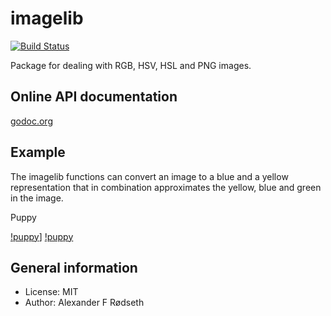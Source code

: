 imagelib
======

[![Build Status](https://travis-ci.org/xyproto/imagelib.svg?branch=master)](https://travis-ci.org/xyproto/imagelib)

Package for dealing with RGB, HSV, HSL and PNG images.

Online API documentation
------------------------

[godoc.org](http://godoc.org/github.com/xyproto/imagelib)


Example
-------

The imagelib functions can convert an image to a blue and a yellow representation that in combination approximates the yellow, blue and green in the image.

Puppy

[!puppy](examples/puppy.png)]
[!puppy](https://raw.githubusercontent.com/xyproto/imagelib/master/examples/puppyart/puppy.png)


General information
-------------------

* License: MIT
* Author: Alexander F Rødseth
